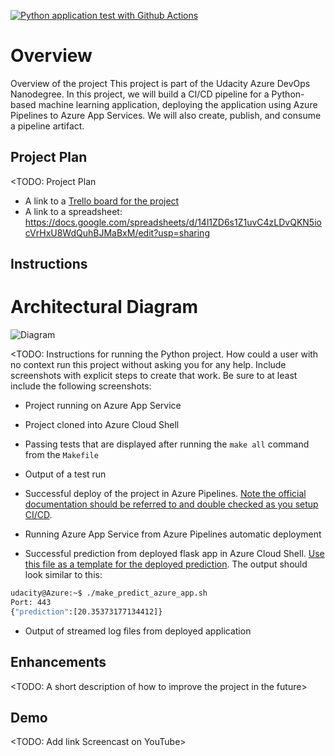 [![Python application test with Github Actions](https://github.com/laurisbertelsmann/udacity-devops-project2/actions/workflows/pythonapp.yml/badge.svg)](https://github.com/laurisbertelsmann/udacity-devops-project2/actions/workflows/pythonapp.yml)

# Overview

Overview of the project
This project is part of the Udacity Azure DevOps Nanodegree. In this project, we will build a CI/CD pipeline for a Python-based machine learning application, deploying the application using Azure Pipelines to Azure App Services. We will also create, publish, and consume a pipeline artifact.

## Project Plan
<TODO: Project Plan

* A link to a [Trello board for the project](https://trello.com/b/n4r8Abx5/devops-project-2)
* A link to a spreadsheet: https://docs.google.com/spreadsheets/d/14l1ZD6s1Z1uvC4zLDvQKN5iocVrHxU8WdQuhBJMaBxM/edit?usp=sharing

## Instructions

  
# Architectural Diagram 
 ![Diagram](./images/pipline.png)

<TODO:  Instructions for running the Python project.  How could a user with no context run this project without asking you for any help.  Include screenshots with explicit steps to create that work. Be sure to at least include the following screenshots:

* Project running on Azure App Service

* Project cloned into Azure Cloud Shell

* Passing tests that are displayed after running the `make all` command from the `Makefile`

* Output of a test run

* Successful deploy of the project in Azure Pipelines.  [Note the official documentation should be referred to and double checked as you setup CI/CD](https://docs.microsoft.com/en-us/azure/devops/pipelines/ecosystems/python-webapp?view=azure-devops).

* Running Azure App Service from Azure Pipelines automatic deployment

* Successful prediction from deployed flask app in Azure Cloud Shell.  [Use this file as a template for the deployed prediction](https://github.com/udacity/nd082-Azure-Cloud-DevOps-Starter-Code/blob/master/C2-AgileDevelopmentwithAzure/project/starter_files/flask-sklearn/make_predict_azure_app.sh).
The output should look similar to this:

```bash
udacity@Azure:~$ ./make_predict_azure_app.sh
Port: 443
{"prediction":[20.35373177134412]}
```

* Output of streamed log files from deployed application

> 

## Enhancements

<TODO: A short description of how to improve the project in the future>

## Demo 

<TODO: Add link Screencast on YouTube>


